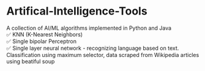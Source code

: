 # Artifical-Intelligence-Tools
A collection of AI/ML algorithms implemented in Python and Java <br/>
:white_check_mark: KNN (K-Nearest Neighbors) <br/>
:white_check_mark: Single bipolar Perceptron <br/>
:white_check_mark: Single layer neural network - recognizing language based on text. Classification using maximum selector, data scraped from Wikipedia articles using beatiful soup <br/>
